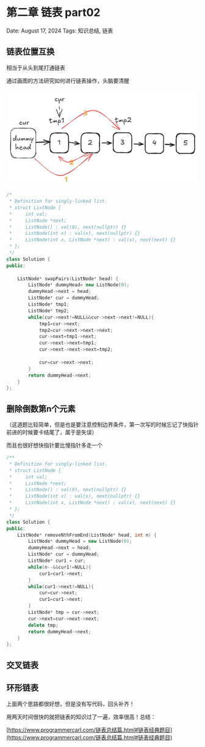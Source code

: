 # 第二章 链表 part02

Date: August 17, 2024
Tags: 知识总结, 链表

## 链表位置互换

相当于从头到尾打通链表

通过画图的方法研究如何进行链表操作，头脑要清醒

![image.png](%E7%AC%AC%E4%BA%8C%E7%AB%A0%20%E9%93%BE%E8%A1%A8%20part02%20d726538066a946daab5037d1fe3c4722/image.png)

```cpp
/*
 * Definition for singly-linked list.
 * struct ListNode {
 *     int val;
 *     ListNode *next;
 *     ListNode() : val(0), next(nullptr) {}
 *     ListNode(int x) : val(x), next(nullptr) {}
 *     ListNode(int x, ListNode *next) : val(x), next(next) {}
 * };
 */
class Solution {
public:

    ListNode* swapPairs(ListNode* head) {
        ListNode* dummyHead= new ListNode(0);
        dummyHead->next = head;
        ListNode* cur = dummyHead;
        ListNode* tmp1;
        ListNode* tmp2;
        while(cur->next!=NULL&&cur->next->next!=NULL){
            tmp1=cur->next;
            tmp2=cur->next->next->next;
            cur->next=tmp1->next;
            cur->next->next=tmp1;
            cur->next->next->next=tmp2;

            cur=cur->next->next;
        }
        return dummyHead->next;
    }
};
```

## 删除倒数第n个元素

（这道题比较简单，但是也是要注意控制边界条件，第一次写的时候忘记了快指针前进的时候要卡结尾了，属于是失误）

而且也很好想快指针要比慢指针多走一个

```cpp
/**
 * Definition for singly-linked list.
 * struct ListNode {
 *     int val;
 *     ListNode *next;
 *     ListNode() : val(0), next(nullptr) {}
 *     ListNode(int x) : val(x), next(nullptr) {}
 *     ListNode(int x, ListNode *next) : val(x), next(next) {}
 * };
 */
class Solution {
public:
    ListNode* removeNthFromEnd(ListNode* head, int n) {
        ListNode* dummyHead = new ListNode(0);
        dummyHead->next = head;
        ListNode* cur = dummyHead;
        ListNode* cur1 = cur;
        while(n--&&cur1!=NULL){
            cur1=cur1->next;
        }
        while(cur1->next!=NULL){
            cur=cur->next;
            cur1=cur1->next;
        }
        ListNode* tmp = cur->next;
        cur->next=cur->next->next;
        delete tmp;
        return dummyHead->next;
    }
};
```

## 交叉链表

## 环形链表

上面两个思路都很好想，但是没有写代码，回头补齐！

用两天时间很快的就把链表的知识过了一遍，效率很高！总结：

[https://www.programmercarl.com/链表总结篇.html#链表经典题目](https://www.programmercarl.com/链表总结篇.html#链表经典题目)
